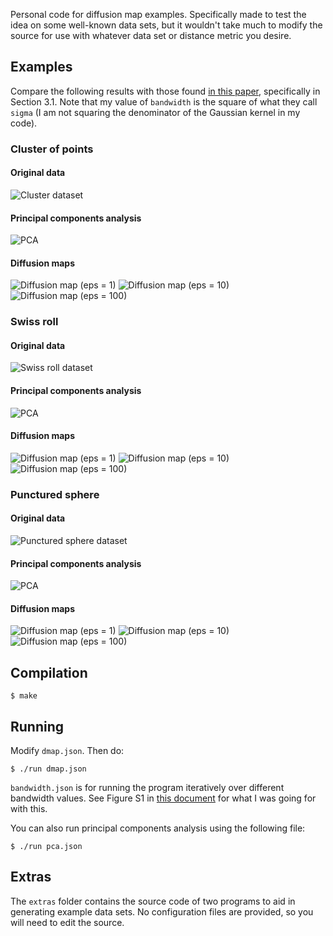 Personal code for diffusion map examples. Specifically made to test the idea on
some well-known data sets, but  it wouldn't take much to modify the source for
use with whatever data set or distance metric you desire.

## Examples

Compare the following results with those found [in this
paper](http://wireilla.com/papers/ijfcst/V4N6/4614ijfcst06.pdf), specifically in
Section 3.1. Note that my value of `bandwidth` is the square of what they
call `sigma` (I am not squaring the denominator of the Gaussian kernel in my
code).

### Cluster of points

#### Original data
![Cluster dataset](examples/cluster/cluster.png)

#### Principal components analysis
![PCA](examples/cluster/pca.png)

#### Diffusion maps
![Diffusion map (eps = 1)](examples/cluster/dmap-1.png)
![Diffusion map (eps = 10)](examples/cluster/dmap-10.png)
![Diffusion map (eps = 100)](examples/cluster/dmap-100.png)

### Swiss roll

#### Original data
![Swiss roll dataset](examples/swiss-roll/swissroll.png)

#### Principal components analysis
![PCA](examples/swiss-roll/pca.png)

#### Diffusion maps
![Diffusion map (eps = 1)](examples/swiss-roll/dmap-1.png)
![Diffusion map (eps = 10)](examples/swiss-roll/dmap-10.png)
![Diffusion map (eps = 100)](examples/swiss-roll/dmap-100.png)

### Punctured sphere

#### Original data
![Punctured sphere dataset](examples/punctured-sphere/puncsphere.png)

#### Principal components analysis
![PCA](examples/punctured-sphere/pca.png)

#### Diffusion maps
![Diffusion map (eps = 1)](examples/punctured-sphere/dmap-1.png)
![Diffusion map (eps = 10)](examples/punctured-sphere/dmap-10.png)
![Diffusion map (eps = 100)](examples/punctured-sphere/dmap-100.png)

## Compilation

    $ make

## Running

Modify `dmap.json`. Then do:

    $ ./run dmap.json

`bandwidth.json` is for running the program iteratively over different bandwidth
values. See Figure S1 in [this
document](https://www.pnas.org/cgi/doi/10.1073/pnas.1003293107) for what I was
going for with this.

You can also run principal components analysis using the following file:

    $ ./run pca.json

## Extras

The `extras` folder contains the source code of two programs to aid in
generating example data sets. No configuration files are provided, so you will
need to edit the source.

